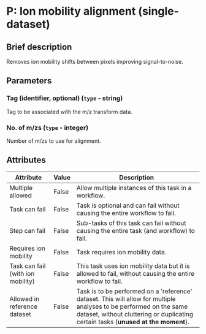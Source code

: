 # P: Ion mobility alignment (single-dataset)

## Brief description
Removes ion mobility shifts between pixels improving signal-to-noise.

## Parameters
### **Tag (identifier, optional)** (`type` - string)

Tag to be associated with the m/z transform data.

### **No. of m/zs** (`type` - integer)

Number of m/zs to use for alignment.








## Attributes
| Attribute                         | Value   | Description                                                                                                                                                                                              |
|-----------------------------------|---------|----------------------------------------------------------------------------------------------------------------------------------------------------------------------------------------------------------|
| Multiple allowed                  | False   | Allow multiple instances of this task in a workflow.                                                                                                                                                     |
| Task can fail                     | False   | Task is optional and can fail without causing the entire workflow to fail.                                                                                                                               |
| Step can fail                     | False   | Sub-tasks of this task can fail without causing the entire task (and workflow) to fail.                                                                                                                  |
| Requires ion mobility             | False   | Task requires ion mobility data.                                                                                                                                                                         |
| Task can fail (with ion mobility) | False   | This task uses ion mobility data but it is allowed to fail, without causing the entire workflow to fail.                                                                                                 |
| Allowed in reference dataset      | False   | Task is to be performed on a 'reference' dataset. This will allow for multiple analyses to be performed on the same dataset, without cluttering or duplicating certain tasks (**unused at the moment**). |